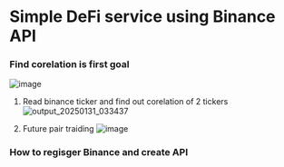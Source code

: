 # Simple DeFi service using Binance API
### Find corelation is first goal

![image](https://github.com/user-attachments/assets/f7abd406-995d-45e3-99de-0a8de20b2420)

1. Read binance ticker and find out corelation of 2 tickers
![output_20250131_033437](https://github.com/user-attachments/assets/f6251b68-6f50-464b-9c6d-4bc57c62ad7a)

2. Future pair traiding
![image](https://github.com/user-attachments/assets/51ea1286-61f2-471d-9a15-366fc4ef1659)


### How to regisger Binance and create API




